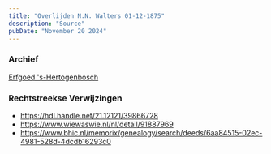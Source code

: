 ```yaml
---
title: "Overlijden N.N. Walters 01-12-1875"
description: "Source"
pubDate: "November 20 2024"
---
```


### Archief
[Erfgoed 's-Hertogenbosch](https://www.erfgoedshertogenbosch.nl/)

### Rechtstreekse Verwijzingen
- https://hdl.handle.net/21.12121/39866728
- https://www.wiewaswie.nl/nl/detail/91887969
- https://www.bhic.nl/memorix/genealogy/search/deeds/6aa84515-02ec-4981-528d-4dcdb16293c0